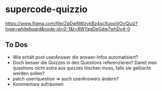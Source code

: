 # supercode-quizzio

https://www.figma.com/file/ZpDwNWzvkBz4scXuoxiVOr/Quiz?type=whiteboard&node-id=0-1&t=8WYagDeGdw7whDv4-0

## To Dos

- Wie erhält post userAnswer die answer-Infos automatisiert?
- Doch besser die Quizzes in den Questions referenzieren? Damit man questions nicht extra aus quizzes löschen muss, falls sie gelöscht werden sollen?
- patch user/question => auch userAnswers ändern?
- Kommentare aufräumen

